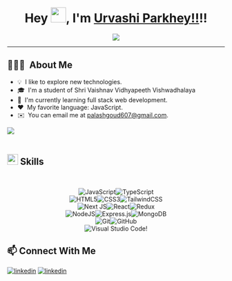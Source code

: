 <div align="center">

# Hey <img src="https://media.giphy.com/media/hvRJCLFzcasrR4ia7z/giphy.gif" width="35">, I'm [Urvashi Parkhey!!](https://github.com/UrvashiParkhey)!!

</div>

<p align="center">
  <a href="https://github.com/fairyland0926"><img src="https://readme-typing-svg.herokuapp.com/?lines=Web%20Developer;Full%20Stack%20Developer;Always%20learning%20new%20tech&font=Pacifico&center=true&width=650&height=120&color=58a6ff&vCenter=true&size=45%22"></a>
</p>

<hr/>

## 👨🏻‍💻 &nbsp;About Me

- 💡 &nbsp;I like to explore new technologies.
- 🎓 &nbsp;I'm a student of Shri Vaishnav Vidhyapeeth Vishwadhalaya
- 🌱 &nbsp;I'm currently learning full stack web development.
- ❤️ &nbsp;My favorite language: JavaScript.
- ✉️ &nbsp;You can email me at palashgoud607@gmail.com.

<!---
--->

<img src="https://user-images.githubusercontent.com/73097560/115834477-dbab4500-a447-11eb-908a-139a6edaec5c.gif"><br><br>

## <img src="https://media2.giphy.com/media/QssGEmpkyEOhBCb7e1/giphy.gif?cid=ecf05e47a0n3gi1bfqntqmob8g9aid1oyj2wr3ds3mg700bl&rid=giphy.gif" width ="25"><b> Skills</b>

<br>

<div align="center">

![JavaScript](https://img.shields.io/badge/javascript-F7DF1E?style=for-the-badge&logo=javascript&logoColor=black&color=F7DF1E)![TypeScript](https://img.shields.io/badge/typescript-%23007ACC.svg?style=for-the-badge&logo=typescript&logoColor=white) <br> ![HTML5](https://img.shields.io/badge/HTML5%20-%23E34F26.svg?style=for-the-badge&logo=html5&logoColor=white)![CSS3](https://img.shields.io/badge/CSS%20-%231572B6.svg?style=for-the-badge&logo=css3&logoColor=white)![TailwindCSS](https://img.shields.io/badge/tailwindcss-%2338B2AC.svg?style=for-the-badge&logo=tailwind-css&logoColor=white) <br> ![Next JS](https://img.shields.io/badge/Next-black?style=for-the-badge&logo=next.js&logoColor=white)![React](https://img.shields.io/badge/react-%2320232a.svg?style=for-the-badge&logo=react&logoColor=%2361DAFB)![Redux](https://img.shields.io/badge/redux-%23593d88.svg?style=for-the-badge&logo=redux&logoColor=white)   <br> ![NodeJS](https://img.shields.io/badge/node.js-6DA55F?style=for-the-badge&logo=node.js&logoColor=white)![Express.js](https://img.shields.io/badge/Express.js-expressjs?style=for-the-badge&logo=express&logoColor=white&color=black)![MongoDB](https://img.shields.io/badge/MongoDB-%234ea94b.svg?style=for-the-badge&logo=mongodb&logoColor=white) <br> ![Git](https://img.shields.io/badge/git-%23F05033.svg?style=for-the-badge&logo=git&logoColor=white)![GitHub](https://img.shields.io/badge/github-%23121011.svg?style=for-the-badge&logo=github&logoColor=white) <br> ![Visual Studio Code](https://img.shields.io/badge/Visual%20Studio%20Code-0078d7.svg?style=for-the-badge&logo=visual-studio-code&logoColor=white)!

</div>



## :mailbox: Connect With Me

<a href="https://www.linkedin.com/in/palash-goud-774634248/"><img src="https://img.shields.io/badge/linkedin-%2300acee.svg?color=405DE6&style=for-the-badge&logo=linkedin&logoColor=white" alt=linkedin style="margin-bottom: 5px;"/></a>
<a href="mailto: palashgoud607@gmail.com"><img src="https://img.shields.io/badge/Gmail-D14836?style=for-the-badge&logo=gmail&logoColor=white" alt=linkedin style="margin-bottom: 5px;"/></a>
